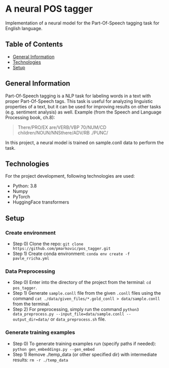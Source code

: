 # A neural POS tagger
Implementation of a neural model for the Part-Of-Speech tagging task for English language.

## Table of Contents
* [General Information](#General-info)
* [Technologies](#Technologies)
* [Setup](#Setup)

## General Information
Part-Of-Speech tagging is a NLP task for labeling words in a text with proper Part-Of-Speech tags. This task is useful for analyzing linguistic properties of a text, but it can be used for improving results on other tasks (e.g. sentiment analysis) as well. Example (from the Speech and Language Processing book, ch.8):
> There/PRO/EX are/VERB/VBP 70/NUM/CD children/NOUN/NNSthere/ADV/RB ./PUNC/

In this project, a neural model is trained on sample.conll data to perform the task.

## Technologies
For the project development, following technologies are used:
- Python: 3.8
- Numpy
- PyTorch
- HuggingFace transformers

## Setup

### Create environment
- Step 0) Clone the repo: `git clone https://github.com/pmarkovic/pos_tagger.git`
- Step 1) Create conda environment: `conda env create -f pavle_rricha.yml`

### Data Preprocessing
- Step 0) Enter into the directory of the project from the terminal: `cd pos_tagger`.   
- Step 1) Generate `sample.conll` file from the given `.conll` files using the command `cat ./data/given_files/*.gold_conll > data/sample.conll` from the terminal.  
- Step 2) For preprocessing, simply run the command `python3 data_preprocess.py --input_file=data/sample.conll --output_dir=data/` or `data_preprocess.sh` file. 

### Generate training examples
- Step 0) To generate training examples run (specify paths if needed): `python gen_embeddings.py --gen_embed`
- Step 1) Remove ./temp_data (or other specified dir) with intermediate results: `rm -r ./temp_data`